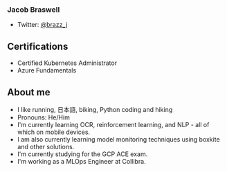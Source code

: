 ### Jacob Braswell

* Twitter: [@brazz_j](https://twitter.com/brazz_j)

Certifications
--------------
* Certified Kubernetes Administrator 
* Azure Fundamentals 

About me
------------
- I like running, 日本語, biking, Python coding and hiking
- Pronouns: He/Him
- I'm currently learning OCR, reinforcement learning, and NLP - all of which on mobile devices.
- I am also currently learning model monitoring techniques using boxkite and other solutions.
- I'm currently studying for the GCP ACE exam.
- I'm working as a MLOps Engineer at Collibra.  


<!--
**jocobtt/jocobtt** is a ✨ _special_ ✨ repository because its `README.md` (this file) appears on your GitHub profile.

Here are some ideas to get you started:

- 🔭 I’m currently working on ...
- 🌱 I’m currently learning ...
- 👯 I’m looking to collaborate on ...
- 🤔 I’m looking for help with ...
- 💬 Ask me about ...
- 📫 How to reach me: ...
- 😄 Pronouns: ...
- ⚡ Fun fact: ...
-->

